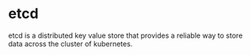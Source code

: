 # etcd

etcd is a distributed key value store that provides a reliable way to store data across the cluster of kubernetes.
